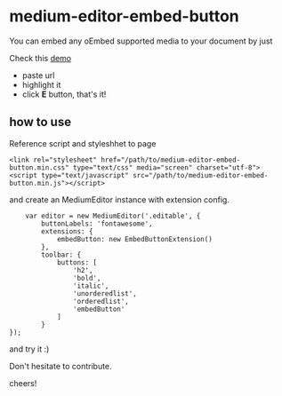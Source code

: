 # medium-editor-embed-button
You can embed any oEmbed supported media to your document by just

Check this [demo](https://orhanveli.github.io/)

* paste url
* highlight it
* click **E** button, that's it!

## how to use
Reference script and styleshhet to page

    <link rel="stylesheet" href="/path/to/medium-editor-embed-button.min.css" type="text/css" media="screen" charset="utf-8">
    <script type="text/javascript" src="/path/to/medium-editor-embed-button.min.js"></script>

and create an MediumEditor instance with extension config.

        var editor = new MediumEditor('.editable', {
            buttonLabels: 'fontawesome',
            extensions: {
                embedButton: new EmbedButtonExtension()
            },
            toolbar: {
                buttons: [
                    'h2',
                    'bold',
                    'italic',
                    'unorderedlist',
                    'orderedlist',
                    'embedButton'
                ]
            }
    });

and try it :)

Don't hesitate to contribute.

cheers!